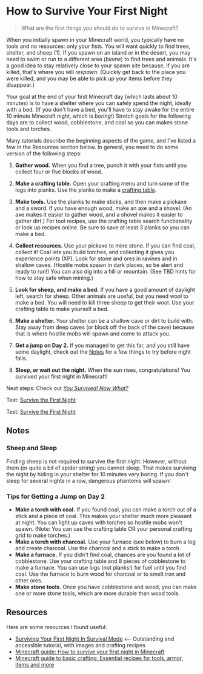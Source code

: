 # How to Survive Your First Night

> What are the first things you should do to survive in Minecraft?

When you initially spawn in your Minecraft world, you typically have no tools and no resources: only your fists. You will want quickly to find trees, shelter, and sheep (1). If you spawn on an island or in the desert, you may need to swim or run to a different area (*biome*) to find trees and animals. It's a good idea to stay relatively close to your spawn site because, if you are killed, that's where you will *respawn*. (Quickly get back to the place you were killed, and you may be able to pick up your items before they disappear.)

Your goal at the end of your first Minecraft day (which lasts about 10 minutes) is to have a shelter where you can safely spend the night, ideally with a bed. (If you don't have a bed, you'll have to stay awake for the entire 10 minute Minecraft night, which is *boring!*) Stretch goals for the following days are to collect wood, cobblestone, and coal so you can makes stone tools and torches.

Many tutorials describe the beginning aspects of the game, and I've listed a few in the Resources section below. In general, you need to do some version of the following steps:

1. **Gather wood.** When you find a tree, punch it with your fists until you collect four or five blocks of wood.

1. **Make a crafting table.** Open your crafting menu and turn some of the logs into planks. Use the planks to make a [crafting table](https://minecraft.fandom.com/wiki/Crafting_Table). 

1. **Make tools.** Use the planks to make sticks, and then make a pickaxe and a sword. If you have enough wood, make an axe and a shovel. (An axe makes it easier to gather wood, and a shovel makes it easier to gather dirt.) For tool recipes, use the crafting table search functionality or look up recipes online. Be sure to save at least 3 planks so you can make a bed.

1. **Collect resources.** Use your pickaxe to mine stone. If you can find coal, collect it! Coal lets you build torches, and collecting it gives you experience points (XP). Look for stone and ores in ravines and in shallow caves. (Hostile mobs spawn in dark places, so be alert and ready to run!) You can also dig into a hill or mountain. (See TBD hints for how to stay safe when mining.)

1. **Look for sheep, and make a bed.** If you have a good amount of daylight left, search for sheep. Other animals are useful, but you need wool to make a bed. You will need to kill three sheep to get their wool. Use your crafting table to make yourself a bed.

1. **Make a shelter.** Your shelter can be a shallow cave or dirt to build with. Stay away from deep caves (or block off the back of the cave) because that is where hostile mobs will spawn and come to attack you.

1. **Get a jump on Day 2.** If you managed to get this far, and you still have some daylight, check out the [Notes](#notes) for a few things to try before night falls.

1. **Sleep, or wait out the night.** When the sun rises, congratulations! You survived your first night in Minecraft!

Next steps: Check out *[You Survived! Now What?](day-two.md)*

Test: [Survive the First Night](Tutorials/early-survival/first-night.md)

Test: [Survive the First Night](Tutorials/early-survival/first-night.md)


## Notes
### Sheep and Sleep
Finding sheep is not required to survive the first night. However, without them (or quite a bit of spider string) you cannot sleep. That makes surviving the night by hiding in your shelter for 10 minutes very boring. If you don't sleep for several nights in a row, dangerous phantoms will spawn!

### Tips for Getting a Jump on Day 2

* **Make a torch with coal.** If you found coal, you can make a torch out of a stick and a piece of coal. This makes your shelter much more pleasant at night. You can light up caves with torches so hostile mobs won't spawn. (Note: You can use the crafting table OR your personal crafting grid to make torches.)
* **Make a torch with charcoal.**  Use your furnace (see below) to burn a log and create charcoal. Use the charcoal and a stick to make a torch. 
* **Make a furnace.** If you didn't find coal, chances are you found a lot of cobblestone. Use your crafting table and 8 pieces of cobblestone to make a furnace. You can use logs (not planks!) for fuel until you find coal. Use the furnace to burn wood for charcoal or to smelt iron and other ores.
* **Make stone tools.** Once you have cobblestone and wood, you can make one or more stone tools, which are more durable than wood tools.

## Resources
Here are some resources I found useful:
* [Surviving Your First Night In Survival Mode](https://www.howtogeek.com/school/htg-guide-to-minecraft/lesson7/) <-- Outstanding and accessible tutorial, with images and crafting recipes
* [Minecraft guide: How to survive your first night in Minecraft](https://www.windowscentral.com/how-survive-your-first-night-minecraft)
* [Minecraft guide to basic crafting: Essential recipes for tools, armor, items and more](https://www.windowscentral.com/how-craft-essentials-minecraft-windows-10-edition)

